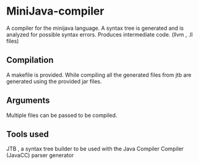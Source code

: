 # MiniJava-compiler
A compiler for the minijava language.
A syntax tree is generated and is analyzed for possible syntax errors.
Produces intermediate code. (llvm , .ll files)

## Compilation
A makefile is provided. While compiling all the generated files from jtb are generated using the provided jar files.

## Arguments
Multiple files can be passed to be compiled.

## Tools used
JTB , a syntax tree builder to be used with the Java Compiler Compiler (JavaCC) parser generator
